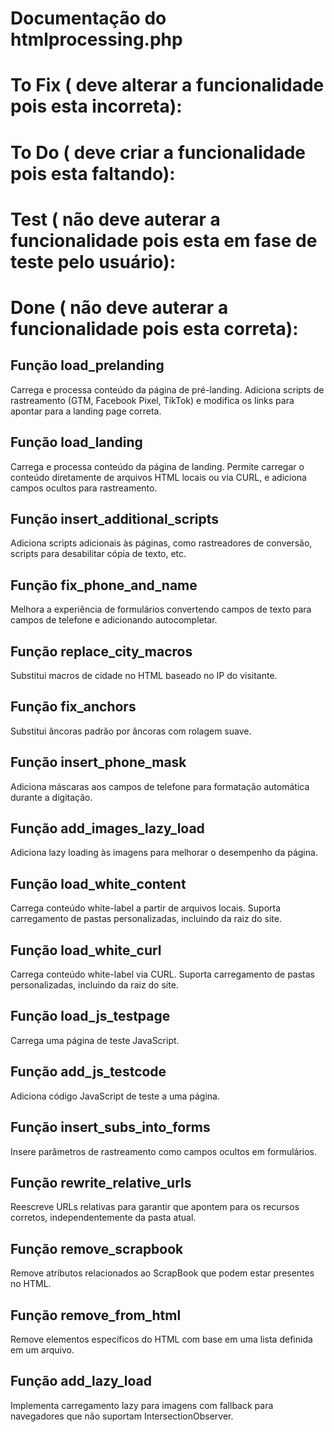 # Documentação do htmlprocessing.php

# To Fix ( deve alterar a funcionalidade pois esta incorreta):

# To Do ( deve criar a funcionalidade pois esta faltando):

# Test ( não deve auterar a funcionalidade pois esta em fase de teste pelo usuário):

# Done ( não deve auterar a funcionalidade pois esta correta):

## Função load_prelanding

Carrega e processa conteúdo da página de pré-landing. Adiciona scripts de
rastreamento (GTM, Facebook Pixel, TikTok) e modifica os links para apontar para
a landing page correta.

## Função load_landing

Carrega e processa conteúdo da página de landing. Permite carregar o conteúdo
diretamente de arquivos HTML locais ou via CURL, e adiciona campos ocultos para
rastreamento.

## Função insert_additional_scripts

Adiciona scripts adicionais às páginas, como rastreadores de conversão, scripts
para desabilitar cópia de texto, etc.

## Função fix_phone_and_name

Melhora a experiência de formulários convertendo campos de texto para campos de
telefone e adicionando autocompletar.

## Função replace_city_macros

Substitui macros de cidade no HTML baseado no IP do visitante.

## Função fix_anchors

Substitui âncoras padrão por âncoras com rolagem suave.

## Função insert_phone_mask

Adiciona máscaras aos campos de telefone para formatação automática durante a
digitação.

## Função add_images_lazy_load

Adiciona lazy loading às imagens para melhorar o desempenho da página.

## Função load_white_content

Carrega conteúdo white-label a partir de arquivos locais. Suporta carregamento
de pastas personalizadas, incluindo da raiz do site.

## Função load_white_curl

Carrega conteúdo white-label via CURL. Suporta carregamento de pastas
personalizadas, incluindo da raiz do site.

## Função load_js_testpage

Carrega uma página de teste JavaScript.

## Função add_js_testcode

Adiciona código JavaScript de teste a uma página.

## Função insert_subs_into_forms

Insere parâmetros de rastreamento como campos ocultos em formulários.

## Função rewrite_relative_urls

Reescreve URLs relativas para garantir que apontem para os recursos corretos,
independentemente da pasta atual.

## Função remove_scrapbook

Remove atributos relacionados ao ScrapBook que podem estar presentes no HTML.

## Função remove_from_html

Remove elementos específicos do HTML com base em uma lista definida em um
arquivo.

## Função add_lazy_load

Implementa carregamento lazy para imagens com fallback para navegadores que não
suportam IntersectionObserver.
